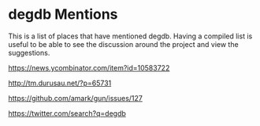 # degdb Mentions

This is a list of places that have mentioned degdb. Having a compiled list is useful to be able to see the discussion around the project and view the suggestions.

https://news.ycombinator.com/item?id=10583722

http://tm.durusau.net/?p=65731

https://github.com/amark/gun/issues/127

https://twitter.com/search?q=degdb
